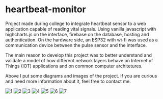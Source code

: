 # heartbeat-monitor
Project made during college to integrate heartbeat sensor to a web application capable of reading vital signals. Using vanilla javascript with highcharts.js on the interface, firebase on the database, hosting and authentication. 
On the hardware side, an ESP32 with wi-fi was used as a communication device between the pulse sensor and the interface. 

The main reason to develop this project was to better understand and validate a model of how different network layers behave on Internet of Things (IOT) applications and 
on common computer architetures. 

Above I put some diagrams and images of the project. If you are curious and need more information about it, feel free to contact me. 

![1](https://user-images.githubusercontent.com/73175968/208553523-442f6b73-013c-403c-8f65-5f6390b60efe.png)
![2](https://user-images.githubusercontent.com/73175968/208553815-06a03be5-f6d1-4213-96d3-def173d13358.png)
![3](https://user-images.githubusercontent.com/73175968/208553857-8deb95cc-d288-4a82-8761-ecf9e18812b3.png)
![4](https://user-images.githubusercontent.com/73175968/208553874-4e1db47b-e77e-4b65-a027-cb0bf1662480.png)
![5](https://user-images.githubusercontent.com/73175968/208553878-a1b13e0b-5525-4560-9a58-19d6e1d359a5.png)
![6](https://user-images.githubusercontent.com/73175968/208553887-294596ea-1a1e-4b52-8313-52fcc62525d6.png)
![7](https://user-images.githubusercontent.com/73175968/208553895-cb935385-1c33-499e-938b-17730339f1ed.png)
